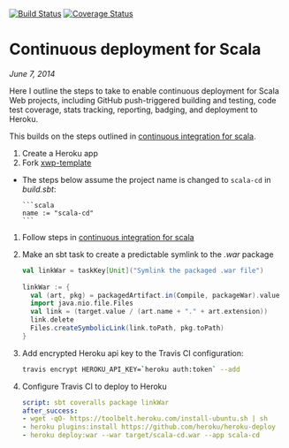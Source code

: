 [![Build Status](https://travis-ci.org/earldouglas/scala-cd.svg?branch=master)](https://travis-ci.org/earldouglas/scala-cd)
[![Coverage Status](https://coveralls.io/repos/earldouglas/scala-cd/badge.png)](https://coveralls.io/r/earldouglas/scala-cd)

# Continuous deployment for Scala

*June 7, 2014*

Here I outline the steps to take to enable continuous deployment for Scala
Web projects, including GitHub push-triggered building and testing, code test
coverage, stats tracking, reporting, badging, and deployment to Heroku.

This builds on the steps outlined in [continuous integration for scala](https://github.com/earldouglas/scala-ci#continuous-integration-for-scala).

1. Create a Heroku app
1. Fork [xwp-template](https://github.com/earldouglas/xwp-template)
  * The steps below assume the project name is changed to `scala-cd` in *build.sbt*:

        ```scala
        name := "scala-cd"
        ```

1. Follow steps in [continuous integration for scala](https://github.com/earldouglas/scala-ci#continuous-integration-for-scala)
1. Make an sbt task to create a predictable symlink to the *.war* package

      ```scala
      val linkWar = taskKey[Unit]("Symlink the packaged .war file")
        
      linkWar := {
        val (art, pkg) = packagedArtifact.in(Compile, packageWar).value
        import java.nio.file.Files
        val link = (target.value / (art.name + "." + art.extension))
        link.delete
        Files.createSymbolicLink(link.toPath, pkg.toPath)
      }
      ```

1. Add encrypted Heroku api key to the Travis CI configuration:

      ```bash
      travis encrypt HEROKU_API_KEY=`heroku auth:token` --add
      ```

1. Configure Travis CI to deploy to Heroku

      ```yaml
      script: sbt coveralls package linkWar
      after_success:
      - wget -qO- https://toolbelt.heroku.com/install-ubuntu.sh | sh
      - heroku plugins:install https://github.com/heroku/heroku-deploy
      - heroku deploy:war --war target/scala-cd.war --app scala-cd
      ```
